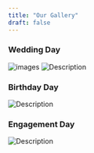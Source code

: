 ```yaml
---
title: "Our Gallery"
draft: false
---
```

### Wedding Day
![images](./images/test.jpg)
![Description](./images/test3.jpg)

### Birthday Day
![Description](./images/test2.jpg)

### Engagement Day
![Description](./images/test4.jpg)
